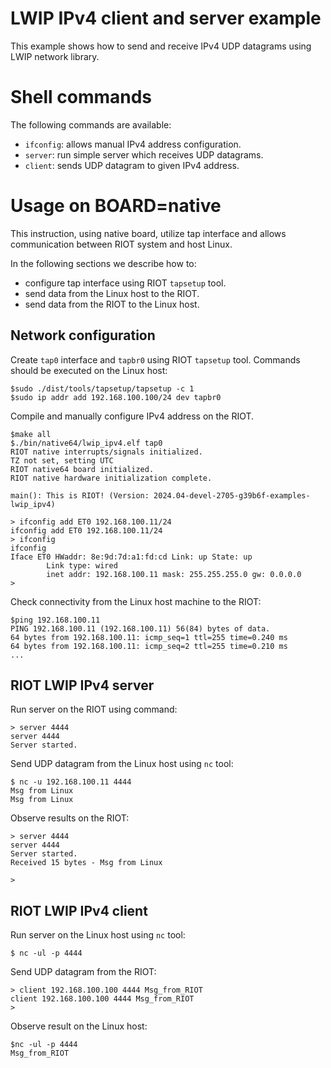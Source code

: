 # LWIP IPv4 client and server example

This example shows how to send and receive IPv4 UDP datagrams using LWIP
network library.

# Shell commands

The following commands are available:
- `ifconfig`: allows manual IPv4 address configuration.
- `server`: run simple server which receives UDP datagrams.
- `client`: sends UDP datagram to given IPv4 address.

# Usage on BOARD=native

This instruction, using native board, utilize tap interface and allows
communication between RIOT system and host Linux.

In the following sections we describe how to:
- configure tap interface using RIOT `tapsetup` tool.
- send data from the Linux host to the RIOT.
- send data from the RIOT to the Linux host.

## Network configuration

Create `tap0` interface and `tapbr0` using RIOT `tapsetup` tool.
Commands should be executed on the Linux host:

```
$sudo ./dist/tools/tapsetup/tapsetup -c 1
$sudo ip addr add 192.168.100.100/24 dev tapbr0
```

Compile and manually configure IPv4 address on the RIOT.

```
$make all
$./bin/native64/lwip_ipv4.elf tap0
RIOT native interrupts/signals initialized.
TZ not set, setting UTC
RIOT native64 board initialized.
RIOT native hardware initialization complete.

main(): This is RIOT! (Version: 2024.04-devel-2705-g39b6f-examples-lwip_ipv4)

> ifconfig add ET0 192.168.100.11/24
ifconfig add ET0 192.168.100.11/24
> ifconfig
ifconfig
Iface ET0 HWaddr: 8e:9d:7d:a1:fd:cd Link: up State: up
        Link type: wired
        inet addr: 192.168.100.11 mask: 255.255.255.0 gw: 0.0.0.0
>
```

Check connectivity from the Linux host machine to the RIOT:

```
$ping 192.168.100.11
PING 192.168.100.11 (192.168.100.11) 56(84) bytes of data.
64 bytes from 192.168.100.11: icmp_seq=1 ttl=255 time=0.240 ms
64 bytes from 192.168.100.11: icmp_seq=2 ttl=255 time=0.210 ms
...
```

## RIOT LWIP IPv4 server

Run server on the RIOT using command:

```
> server 4444
server 4444
Server started.
```

Send UDP datagram from the Linux host using `nc` tool:

```
$ nc -u 192.168.100.11 4444
Msg from Linux
Msg from Linux
```

Observe results on the RIOT:

```
> server 4444
server 4444
Server started.
Received 15 bytes - Msg from Linux

>
```

## RIOT LWIP IPv4 client

Run server on the Linux host using `nc` tool:

```
$ nc -ul -p 4444
```

Send UDP datagram from the RIOT:

```
> client 192.168.100.100 4444 Msg_from_RIOT
client 192.168.100.100 4444 Msg_from_RIOT
>
```

Observe result on the Linux host:

```
$nc -ul -p 4444
Msg_from_RIOT

```
